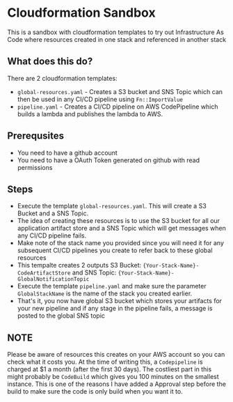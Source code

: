 # Cloudformation Sandbox
This is a sandbox with cloudformation templates to try out Infrastructure As Code where resources created in one stack and referenced in another stack

## What does this do?

There are 2 cloudformation templates:

* `global-resources.yaml` - Creates a S3 bucket and SNS Topic which can then be used in any CI/CD pipeline using `Fn::ImportValue`
* `pipeline.yaml` - Creates a CI/CD pipeline on AWS CodePipeline which builds a lambda and publishes the lambda to AWS.

## Prerequsites

* You need to have a github account
* You need to have a OAuth Token generated on github with read permissions

## Steps

* Execute the template `global-resources.yaml`. This will create a S3 Bucket and a SNS Topic.
* The idea of creating these resources is to use the S3 bucket for all our application artifact store and a SNS Topic which will get messages when any CI/CD pipeline fails.
* Make note of the stack name you provided since you will need it for any subsequent CI/CD pipelines you create to refer back to these global resources
* This tempalte creates 2 outputs S3 Bucket: `{Your-Stack-Name}-CodeArtifactStore` and SNS Topic: `{Your-Stack-Name}-GlobalNotificationTopic`
* Execute the template `pipeline.yaml` and make sure the parameter `GlobalStackName` is the name of the stack you created earlier.
* That's it, you now have global S3 bucket which stores your artifacts for your new pipeline and if any stage in the pipeline fails, a message is posted to the global SNS topic

## NOTE

Please be aware of resources this creates on your AWS account so you can check what it costs you. At the time of writing this, a `Codepipeline` is charged at $1 a month (after the first 30 days). The costliest part in this might probably be `CodeBuild` which gives you 100 minutes on the smallest instance. This is one of the reasons I have added a Approval step before the build to make sure the code is only build when you want it to.
